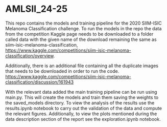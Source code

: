 # AMLSII_24-25

This repo contains the models and training pipeline for the 2020 SIIM-ISIC Melanoma Classification challenge. To run the models in the repo the data from the competition Kaggle page needs to be downloaded to a folder called data with the given name of the download remaining the same as siim-isic-melanoma-classification, https://www.kaggle.com/competitions/siim-isic-melanoma-classification/overview.

Additionally, there is an additional file containing all the duplicate images that needs to be downloaded in order to run the code. https://www.kaggle.com/competitions/siim-isic-melanoma-classification/discussion/161943

With the relevant data added the main training pipeline can be run using main.py. This will create the models and train them saving the weights to the saved_models directory. To view the analysis of the results use the results.ipynb notebook to carry out the validation of the data and compute the relevant figures. Additionally, to view the plots mentioned during the data description section of the report see the exploration.ipynb notebook. 
